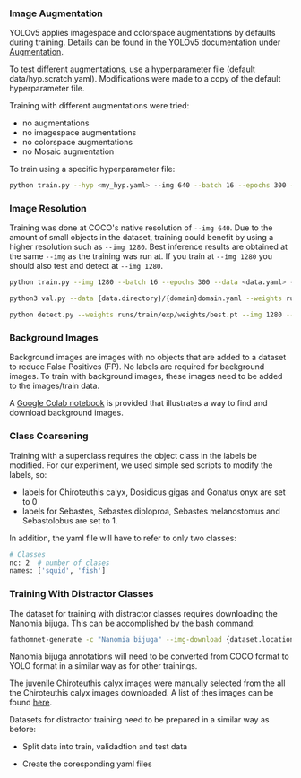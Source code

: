 
### <a id="image_augmentation"></a> Image Augmentation

YOLOv5 applies imagespace and colorspace augmentations by defaults during training.
Details can be found in the YOLOv5 documentation under [Augmentation](https://docs.ultralytics.com/FAQ/augmentation/).

To test different augmentations, use a hyperparameter file (default data/hyp.scratch.yaml).
Modifications were made to a copy of the default hyperparameter file. 

Training with different augmentations were tried:

* no augmentations
* no imagespace augmentations
* no colorspace augmentations
* no Mosaic augmentation

To train using a specific hyperparameter file:

```bash
python train.py --hyp <my_hyp.yaml> --img 640 --batch 16 --epochs 300 --data <data.yaml> --weights yolov5s.pt --cache
```


### <a id="image_resolution"></a> Image Resolution

Training was done at COCO's native resolution of `--img 640`. Due to the amount of small objects in the dataset, training could benefit by using a higher resolution such as `--img 1280`. Best inference results are obtained at the same `--img` as the training was run at. If you train at `--img 1280` you should also test and detect at `--img 1280`.


```bash
python train.py --img 1280 --batch 16 --epochs 300 --data <data.yaml> --weights yolov5s.pt --cache

python3 val.py --data {data.directory}/{domain}domain.yaml --weights runs/train/exp/weights/best.pt --img 1280 --task test

python detect.py --weights runs/train/exp/weights/best.pt --img 1280 --conf 0.65 --source {dataset.location}/test/images
```


### <a id="background_images"></a> Background Images

Background images are images with no objects that are added to a dataset to reduce False Positives (FP). No labels are required for background images.
To train with background images, these images need to be added to the images/train data.

A [Google Colab notebook](notebooks/athomnet_background_imgs.ipynb) is provided that illustrates a way to find and download background images.


### <a id="class_coarsening"></a> Class Coarsening

Training with a superclass requires the object class in the labels be modified.
For our experiment, we used simple sed scripts to modify the labels, so:

* labels for Chiroteuthis calyx, Dosidicus gigas and Gonatus onyx are set to 0
* labels for Sebastes, Sebastes diploproa, Sebastes melanostomus and Sebastolobus are set to 1.

In addition, the yaml file will have to refer to only two classes:

```bash
# Classes 
nc: 2  # number of clases
names: ['squid', 'fish']
```


### <a id="distractor_class"></a> Training With Distractor Classes

The dataset for training with distractor classes requires downloading the Nanomia bijuga.
This can be accomplished by the bash command:

```bash
fathomnet-generate -c "Nanomia bijuga" --img-download {dataset.location}/distractor/Nanomia/images --format coco -o {dataset.location}/distractor/Nanomia
```

Nanomia bijuga annotations will need to be converted from COCO format to YOLO format in a similar way as for other trainings.

The juvenile Chiroteuthis calyx images were manually selected from the all the Chiroteuthis calyx images downloaded. A list of thes images can be found [here](../data/misc/C_calyx_juvenile_images.txt).

Datasets for distractor training need to be prepared in a similar way as before:

* Split data into train, validadtion and test data

* Create the coresponding yaml files



